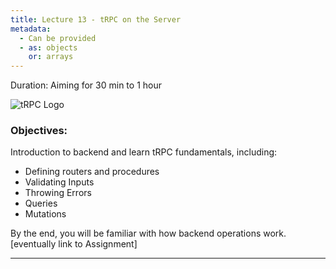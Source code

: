 ```yaml
---
title: Lecture 13 - tRPC on the Server
metadata:
  - Can be provided
  - as: objects
    or: arrays
---
```


<!-- # Lecture 13: tRPC on the Server -->

Duration: Aiming for 30 min to 1 hour

![tRPC Logo](https://trpc.io/img/logo-text-black.svg)

### Objectives:

Introduction to backend and learn tRPC fundamentals, including:

- Defining routers and procedures
- Validating Inputs
- Throwing Errors
- Queries
- Mutations

By the end, you will be familiar with how backend operations work. [eventually link to Assignment]

---
